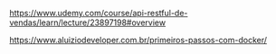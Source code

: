 https://www.udemy.com/course/api-restful-de-vendas/learn/lecture/23897198#overview

https://www.aluiziodeveloper.com.br/primeiros-passos-com-docker/

